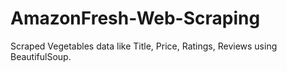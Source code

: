 # AmazonFresh-Web-Scraping
Scraped Vegetables data like Title, Price, Ratings, Reviews using BeautifulSoup.
